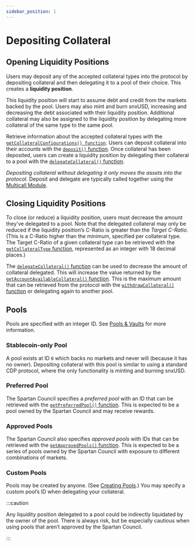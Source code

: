 ```yaml
---
sidebar_position: 1
---
```


# Depositing Collateral

## Opening Liquidity Positions

Users may deposit any of the accepted collateral types into the protocol by depositing collateral and then delegating it to a pool of their choice. This creates a **liquidity position**.

This liquidity position will start to assume debt and credit from the markets backed by the pool. Users may also mint and burn snxUSD, increasing and decreasing the debt associated with their liquidity position. Additional collateral may also be assigned to the liquidity position by delegating more collateral of the same type to the same pool.

Retrieve information about the accepted collateral types with the [`getCollateralConfigurations() function`](/technical-reference/smart-contracts#getcollateralconfigurations). Users can deposit collateral into their accounts with the [`deposit()` function](/technical-reference/smart-contracts#deposit). Once collateral has been deposited, users can create a liquidity position by delegating their collateral to a pool with the [`delegateCollateral()` function](/technical-reference/smart-contracts#deposit).

_Depositing collateral without delegating it only moves the assets into the protocol._ Deposit and delegate are typically called together using the [Multicall Module](/technical-reference/smart-contracts#multicall-module).

## Closing Liquidity Positions

To close (or reduce) a liquidity position, users must decrease the amount they’ve delegated to a pool. Note that the delegated collateral may only be reduced if the liquidity position’s C-Ratio is greater than the _Target C-Ratio_. (This is a C-Ratio higher than the minimum, specified per collateral type. The Target C-Ratio of a given collateral type can be retrieved with the [`getCollateralType` function](/technical-reference/smart-contracts#getcollateraltype), represented as an integer with 18 decimal places.)

The [`delegateCollateral()` function](/technical-reference/smart-contracts#deposit) can be used to decrease the amount of collateral delegated. This will increase the value returned by the [`getAccountAvailableCollateral()` function](/technical-reference/smart-contracts#getaccountavailablecollateral). This is the maximum amount that can be retrieved from the protocol with the [`withdrawCollateral()` function](/technical-reference/smart-contracts#withdrawcollateral) or delegating again to another pool.

## Pools

Pools are specified with an integer ID. See [Pools & Vaults](/pools-markets/delegating-credit-and-debt) for more information.

### Stablecoin-only Pool

A pool exists at ID `0` which backs no markets and never will (because it has no owner). Depositing collateral with this pool is similar to using a standard CDP protocol, where the only functionality is minting and burning snxUSD.

### Preferred Pool

The Spartan Council specifies a _preferred pool_ with an ID that can be retrieved with the [`getPreferredPool()` function](/technical-reference/smart-contracts#getpreferredpool). This is expected to be a pool owned by the Spartan Council and may receive rewards.

### Approved Pools

The Spartan Council also specifies _approved pools_ with IDs that can be retrieved with the [`getApprovedPools()` function](/technical-reference/smart-contracts#getapprovedpools). This is expected to be a series of pools owned by the Spartan Council with exposure to different combinations of markets.

### Custom Pools

Pools may be created by anyone. (See [Creating Pools](/pools-markets/delegating-credit-and-debt#creating-pools).) You may specify a custom pool’s ID when delegating your collateral.

:::caution

Any liquidity position delegated to a pool could be indirectly liquidated by the owner of the pool. There is always risk, but be especially cautious when using pools that aren’t approved by the Spartan Council.

:::

